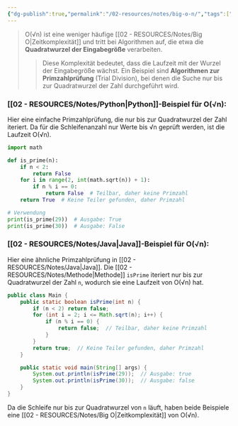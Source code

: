 ```yaml
---
{"dg-publish":true,"permalink":"/02-resources/notes/big-o-n/","tags":["code/time-complexity","code/java","code/python"],"noteIcon":"","updated":"2024-10-31T23:38:44.322+01:00"}
---
```


<style> .container {font-family: sans-serif; text-align: center;} .button-wrapper button {z-index: 1;height: 40px; width: 100px; margin: 10px;padding: 5px;} .excalidraw .App-menu_top .buttonList { display: flex;} .excalidraw-wrapper { height: 800px; margin: 50px; position: relative;} :root[dir="ltr"] .excalidraw .layer-ui__wrapper .zen-mode-transition.App-menu_bottom--transition-left {transform: none;} </style><script src="https://cdn.jsdelivr.net/npm/react@17/umd/react.production.min.js"></script><script src="https://cdn.jsdelivr.net/npm/react-dom@17/umd/react-dom.production.min.js"></script><script type="text/javascript" src="https://cdn.jsdelivr.net/npm/@excalidraw/excalidraw@0/dist/excalidraw.production.min.js"></script><div id="O(√n)_2024-10-31_2047.29.excalidraw.md1"></div><script>(function(){const InitialData={"type":"excalidraw","version":2,"source":"https://github.com/zsviczian/obsidian-excalidraw-plugin/releases/tag/2.5.2","elements":[{"type":"line","version":86,"versionNonce":51390528,"index":"a0","isDeleted":false,"id":"jQL0YLxv53v-VrJM2bE88","fillStyle":"solid","strokeWidth":4,"strokeStyle":"solid","roughness":2,"opacity":100,"angle":0,"x":-379.74055497858546,"y":-394.9179678509385,"strokeColor":"#1e1e1e","backgroundColor":"transparent","width":3,"height":573,"seed":696906688,"groupIds":[],"frameId":null,"roundness":{"type":2},"boundElements":[],"updated":1730404051473,"link":null,"locked":false,"startBinding":null,"endBinding":null,"lastCommittedPoint":null,"startArrowhead":null,"endArrowhead":null,"points":[[0,0],[3,573]]},{"type":"line","version":133,"versionNonce":929112128,"index":"a1","isDeleted":false,"id":"CADnsVuMEu5zcqOb4YP3-","fillStyle":"solid","strokeWidth":4,"strokeStyle":"solid","roughness":2,"opacity":100,"angle":0,"x":-375.74055497858546,"y":180.08203214906155,"strokeColor":"#1e1e1e","backgroundColor":"transparent","width":722,"height":10,"seed":328563648,"groupIds":[],"frameId":null,"roundness":{"type":2},"boundElements":[],"updated":1730404051473,"link":null,"locked":false,"startBinding":null,"endBinding":null,"lastCommittedPoint":null,"startArrowhead":null,"endArrowhead":null,"points":[[0,0],[722,-10]]},{"type":"line","version":89,"versionNonce":651368512,"index":"a2","isDeleted":false,"id":"kJ2LCkrC8dqtNXXHDIEHr","fillStyle":"solid","strokeWidth":4,"strokeStyle":"solid","roughness":2,"opacity":100,"angle":0,"x":-401.74055497858546,"y":-359.9179678509385,"strokeColor":"#1e1e1e","backgroundColor":"transparent","width":19,"height":35,"seed":1123025856,"groupIds":[],"frameId":null,"roundness":{"type":2},"boundElements":[],"updated":1730404051473,"link":null,"locked":false,"startBinding":null,"endBinding":null,"lastCommittedPoint":null,"startArrowhead":null,"endArrowhead":null,"points":[[0,0],[19,-35]]},{"type":"line","version":28,"versionNonce":1162219584,"index":"a3","isDeleted":false,"id":"X6qDOVB_A_vl3PgXToSVI","fillStyle":"solid","strokeWidth":4,"strokeStyle":"solid","roughness":2,"opacity":100,"angle":0,"x":-379.74055497858546,"y":-393.9179678509385,"strokeColor":"#1e1e1e","backgroundColor":"transparent","width":16,"height":24,"seed":901352384,"groupIds":[],"frameId":null,"roundness":{"type":2},"boundElements":[],"updated":1730404051473,"link":null,"locked":false,"startBinding":null,"endBinding":null,"lastCommittedPoint":null,"startArrowhead":null,"endArrowhead":null,"points":[[0,0],[16,24]]},{"type":"line","version":8,"versionNonce":177866816,"index":"a4","isDeleted":false,"id":"SZTUuqmo-I3B39psefTJf","fillStyle":"solid","strokeWidth":4,"strokeStyle":"solid","roughness":2,"opacity":100,"angle":0,"x":345.25944502141454,"y":168.08203214906155,"strokeColor":"#1e1e1e","backgroundColor":"transparent","width":25,"height":11,"seed":638718912,"groupIds":[],"frameId":null,"roundness":{"type":2},"boundElements":[],"updated":1730404051473,"link":null,"locked":false,"startBinding":null,"endBinding":null,"lastCommittedPoint":null,"startArrowhead":null,"endArrowhead":null,"points":[[0,0],[-25,-11]]},{"type":"line","version":14,"versionNonce":1924071488,"index":"a5","isDeleted":false,"id":"m-2gag48-acW4VxvHWdSO","fillStyle":"solid","strokeWidth":4,"strokeStyle":"solid","roughness":2,"opacity":100,"angle":0,"x":346.25944502141454,"y":170.08203214906155,"strokeColor":"#1e1e1e","backgroundColor":"transparent","width":20,"height":14,"seed":169450432,"groupIds":[],"frameId":null,"roundness":{"type":2},"boundElements":[],"updated":1730404051473,"link":null,"locked":false,"startBinding":null,"endBinding":null,"lastCommittedPoint":null,"startArrowhead":null,"endArrowhead":null,"points":[[0,0],[-20,14]]},{"type":"text","version":97,"versionNonce":1224786880,"index":"a6","isDeleted":false,"id":"YeDiKhoc","fillStyle":"solid","strokeWidth":4,"strokeStyle":"solid","roughness":2,"opacity":100,"angle":0,"x":-84.74055497858546,"y":180.08203214906155,"strokeColor":"#1e1e1e","backgroundColor":"transparent","width":166.18069458007812,"height":37.800000000000004,"seed":334504896,"groupIds":[],"frameId":null,"roundness":null,"boundElements":[],"updated":1730404051475,"link":null,"locked":false,"fontSize":28,"fontFamily":6,"text":"Input Size (n)","rawText":"Input Size (n)","textAlign":"left","verticalAlign":"top","containerId":null,"originalText":"Input Size (n)","autoResize":true,"lineHeight":1.35},{"type":"text","version":112,"versionNonce":1462655040,"index":"a7","isDeleted":false,"id":"Wn07eOdH","fillStyle":"solid","strokeWidth":4,"strokeStyle":"solid","roughness":2,"opacity":100,"angle":4.723593972811037,"x":-448.2462705162005,"y":-207.4181136723078,"strokeColor":"#1e1e1e","backgroundColor":"transparent","width":63.63618469238281,"height":37.800000000000004,"seed":833989568,"groupIds":[],"frameId":null,"roundness":null,"boundElements":[],"updated":1730404051475,"link":null,"locked":false,"fontSize":28,"fontFamily":6,"text":"Time","rawText":"Time","textAlign":"left","verticalAlign":"top","containerId":null,"originalText":"Time","autoResize":true,"lineHeight":1.35},{"type":"arrow","version":121,"versionNonce":802851776,"index":"aO","isDeleted":false,"id":"bKaN87XbKNKMUzxvAEjqT","fillStyle":"solid","strokeWidth":4,"strokeStyle":"solid","roughness":0,"opacity":100,"angle":0,"x":-367.53017241379314,"y":173.38065732758622,"strokeColor":"#1e1e1e","backgroundColor":"transparent","width":702.7586206896551,"height":224.82758620689657,"seed":2026550208,"groupIds":[],"frameId":null,"roundness":{"type":2},"boundElements":[],"updated":1730404051476,"link":null,"locked":false,"startBinding":null,"endBinding":null,"lastCommittedPoint":null,"startArrowhead":null,"endArrowhead":"arrow","points":[[0,0],[702.7586206896551,-224.82758620689657]]},{"type":"text","version":84,"versionNonce":968167488,"index":"aP","isDeleted":false,"id":"i5eh7AJe","fillStyle":"solid","strokeWidth":4,"strokeStyle":"solid","roughness":0,"opacity":100,"angle":6.029878855035,"x":214.67209961326924,"y":-52.468996825646,"strokeColor":"#1e1e1e","backgroundColor":"transparent","width":81.2620849609375,"height":21.6,"seed":1019100096,"groupIds":[],"frameId":null,"roundness":null,"boundElements":[],"updated":1730404051476,"link":"[[O(√n)\|O(√n)]]","locked":false,"fontSize":16,"fontFamily":6,"text":"📍[[O(√n)\|O(√n)]]","rawText":"[[O(√n)\|O(√n)]]","textAlign":"left","verticalAlign":"top","containerId":null,"originalText":"📍[[O(√n)\|O(√n)]]","autoResize":true,"lineHeight":1.35},{"type":"arrow","version":115,"versionNonce":487695296,"index":"a8","isDeleted":true,"id":"tVRJNIjaql35FlVwr8i3b","fillStyle":"solid","strokeWidth":4,"strokeStyle":"solid","roughness":0,"opacity":100,"angle":0,"x":-374.3612446337579,"y":173.18548042492364,"strokeColor":"#2f9e44","backgroundColor":"transparent","width":684,"height":13,"seed":227161024,"groupIds":[],"frameId":null,"roundness":{"type":2},"boundElements":[],"updated":1730404078803,"link":null,"locked":false,"startBinding":null,"endBinding":null,"lastCommittedPoint":null,"startArrowhead":null,"endArrowhead":"arrow","points":[[0,0],[684,-13]]},{"type":"text","version":91,"versionNonce":662859840,"index":"a9","isDeleted":true,"id":"DYkHF6nm","fillStyle":"solid","strokeWidth":4,"strokeStyle":"solid","roughness":2,"opacity":100,"angle":0,"x":206.98358295244896,"y":134.80617008009608,"strokeColor":"#2f9e44","backgroundColor":"transparent","width":62.496826171875,"height":21.6,"seed":227392448,"groupIds":[],"frameId":null,"roundness":null,"boundElements":[],"updated":1730404079555,"link":"[[O1\|O1]]","locked":false,"fontSize":16,"fontFamily":6,"text":"📍[[O1\|O1]]","rawText":"[[O1\|O1]]","textAlign":"left","verticalAlign":"top","containerId":null,"originalText":"📍[[O1\|O1]]","autoResize":true,"lineHeight":1.35},{"type":"arrow","version":244,"versionNonce":619926464,"index":"aA","isDeleted":true,"id":"vrvTECxPRnpkTupPZCL6y","fillStyle":"solid","strokeWidth":4,"strokeStyle":"solid","roughness":0,"opacity":100,"angle":0,"x":-373.0474137931034,"y":176.13927801724134,"strokeColor":"#1971c2","backgroundColor":"transparent","width":701.3793103448274,"height":295.1724137931034,"seed":1407206336,"groupIds":[],"frameId":null,"roundness":{"type":2},"boundElements":[],"updated":1730404071354,"link":null,"locked":false,"startBinding":null,"endBinding":null,"lastCommittedPoint":null,"startArrowhead":null,"endArrowhead":"arrow","points":[[0,0],[701.3793103448274,-295.1724137931034]]},{"type":"text","version":154,"versionNonce":998335424,"index":"aB","isDeleted":true,"id":"7FVxt3BB","fillStyle":"solid","strokeWidth":4,"strokeStyle":"solid","roughness":0,"opacity":100,"angle":5.826417420157298,"x":212.12954402128972,"y":-116.15075977271073,"strokeColor":"#1971c2","backgroundColor":"transparent","width":72.4808349609375,"height":21.6,"seed":1050790848,"groupIds":[],"frameId":null,"roundness":null,"boundElements":[],"updated":1730404073179,"link":"[[O(n)\|O(n)]]","locked":false,"fontSize":16,"fontFamily":6,"text":"📍[[O(n)\|O(n)]]","rawText":"[[O(n)\|O(n)]]","textAlign":"left","verticalAlign":"top","containerId":null,"originalText":"📍[[O(n)\|O(n)]]","autoResize":true,"lineHeight":1.35},{"type":"arrow","version":270,"versionNonce":136264640,"index":"aC","isDeleted":true,"id":"ZRsNgU2EVcyebelvXbK0e","fillStyle":"solid","strokeWidth":4,"strokeStyle":"solid","roughness":0,"opacity":100,"angle":0,"x":-373.0474137931034,"y":176.82893318965517,"strokeColor":"#2f9e44","backgroundColor":"transparent","width":436.551724137931,"height":514.4827586206895,"seed":1743934400,"groupIds":[],"frameId":null,"roundness":{"type":2},"boundElements":[],"updated":1730404080814,"link":null,"locked":false,"startBinding":null,"endBinding":null,"lastCommittedPoint":null,"startArrowhead":null,"endArrowhead":"arrow","points":[[0,0],[304.13793103448273,-269.6551724137931],[436.551724137931,-514.4827586206895]]},{"type":"text","version":107,"versionNonce":166974400,"index":"aD","isDeleted":true,"id":"6t1uUKLo","fillStyle":"solid","strokeWidth":4,"strokeStyle":"solid","roughness":0,"opacity":100,"angle":5.237953054781757,"x":-31.34925415848744,"y":-279.5334267072389,"strokeColor":"#2f9e44","backgroundColor":"transparent","width":78.56085205078125,"height":21.6,"seed":636607424,"groupIds":[],"frameId":null,"roundness":null,"boundElements":[],"updated":1730404082941,"link":"[[O(n²)\|O(n²)]]","locked":false,"fontSize":16,"fontFamily":6,"text":"📍[[O(n²)\|O(n²)]]","rawText":"[[O(n²)\|O(n²)]]","textAlign":"left","verticalAlign":"top","containerId":null,"originalText":"📍[[O(n²)\|O(n²)]]","autoResize":true,"lineHeight":1.35},{"type":"arrow","version":335,"versionNonce":1887262784,"index":"aE","isDeleted":true,"id":"LCZzD1B1D54ydTTPdgumz","fillStyle":"solid","strokeWidth":4,"strokeStyle":"solid","roughness":0,"opacity":100,"angle":0,"x":-370.28879310344826,"y":174.07031249999994,"strokeColor":"#1e1e1e","backgroundColor":"transparent","width":331.0344827586206,"height":526.206896551724,"seed":180380608,"groupIds":[],"frameId":null,"roundness":{"type":2},"boundElements":[],"updated":1730404081983,"link":null,"locked":false,"startBinding":null,"endBinding":null,"lastCommittedPoint":null,"startArrowhead":null,"endArrowhead":"arrow","points":[[0,0],[236.55172413793093,-315.8620689655172],[331.0344827586206,-526.206896551724]]},{"type":"text","version":106,"versionNonce":590227520,"index":"aF","isDeleted":true,"id":"OqrAYXvZ","fillStyle":"solid","strokeWidth":4,"strokeStyle":"solid","roughness":0,"opacity":100,"angle":5.181153299986048,"x":-144.97224553399883,"y":-249.78594705349707,"strokeColor":"#1e1e1e","backgroundColor":"transparent","width":78.56085205078125,"height":21.6,"seed":1685973952,"groupIds":[],"frameId":null,"roundness":null,"boundElements":[],"updated":1730404085810,"link":"[[O(n³)\|O(n³)]]","locked":false,"fontSize":16,"fontFamily":6,"text":"📍[[O(n³)\|O(n³)]]","rawText":"[[O(n³)\|O(n³)]]","textAlign":"left","verticalAlign":"top","containerId":null,"originalText":"📍[[O(n³)\|O(n³)]]","autoResize":true,"lineHeight":1.35},{"type":"arrow","version":452,"versionNonce":1237948480,"index":"aG","isDeleted":true,"id":"NITOh-a5t-Y9nqlLC0mtS","fillStyle":"solid","strokeWidth":4,"strokeStyle":"solid","roughness":0,"opacity":100,"angle":0,"x":-370.9784482758621,"y":175.44962284482762,"strokeColor":"#e03131","backgroundColor":"transparent","width":704.1379310344827,"height":154.4827586206897,"seed":1028289472,"groupIds":[],"frameId":null,"roundness":{"type":2},"boundElements":[],"updated":1730404076544,"link":null,"locked":false,"startBinding":null,"endBinding":null,"lastCommittedPoint":null,"startArrowhead":null,"endArrowhead":"arrow","points":[[0,0],[217.9310344827586,-125.5172413793104],[704.1379310344827,-154.4827586206897]]},{"type":"text","version":130,"versionNonce":26448832,"index":"aH","isDeleted":true,"id":"BCgKUGBT","fillStyle":"solid","strokeWidth":4,"strokeStyle":"solid","roughness":0,"opacity":100,"angle":0,"x":204.61268472906386,"y":-7.185845135468014,"strokeColor":"#e03131","backgroundColor":"transparent","width":99.79289245605469,"height":21.6,"seed":1531313088,"groupIds":[],"frameId":null,"roundness":null,"boundElements":[],"updated":1730404077195,"link":"[[O(log n)\|O(log n)]]","locked":false,"fontSize":16,"fontFamily":6,"text":"📍[[O(log n)\|O(log n)]]","rawText":"[[O(log n)\|O(log n)]]","textAlign":"left","verticalAlign":"top","containerId":null,"originalText":"📍[[O(log n)\|O(log n)]]","autoResize":true,"lineHeight":1.35},{"type":"arrow","version":503,"versionNonce":1470561216,"index":"aI","isDeleted":true,"id":"85qZUYZ21iYRzuIbMpRIV","fillStyle":"solid","strokeWidth":4,"strokeStyle":"solid","roughness":0,"opacity":100,"angle":0,"x":-369.59913793103453,"y":172.69100215517238,"strokeColor":"#f08c00","backgroundColor":"transparent","width":640.6896551724138,"height":431.03448275862064,"seed":1083212736,"groupIds":[],"frameId":null,"roundness":{"type":2},"boundElements":[],"updated":1730404075264,"link":null,"locked":false,"startBinding":null,"endBinding":null,"lastCommittedPoint":null,"startArrowhead":null,"endArrowhead":"arrow","points":[[0,0],[321.3793103448275,-114.4827586206896],[640.6896551724138,-431.03448275862064]]},{"type":"text","version":109,"versionNonce":1097248832,"index":"aJ","isDeleted":true,"id":"Ot1GymSg","fillStyle":"solid","strokeWidth":4,"strokeStyle":"solid","roughness":0,"opacity":100,"angle":5.494143481980993,"x":141.20838060534857,"y":-219.5782647511142,"strokeColor":"#f08c00","backgroundColor":"transparent","width":113.12092590332031,"height":21.6,"seed":726272960,"groupIds":[],"frameId":null,"roundness":null,"boundElements":[],"updated":1730404074103,"link":"[[O(n log n)\|O(n log n)]]","locked":false,"fontSize":16,"fontFamily":6,"text":"📍[[O(n log n)\|O(n log n)]]","rawText":"[[O(n log n)\|O(n log n)]]","textAlign":"left","verticalAlign":"top","containerId":null,"originalText":"📍[[O(n log n)\|O(n log n)]]","autoResize":true,"lineHeight":1.35},{"type":"arrow","version":193,"versionNonce":602893248,"index":"aK","isDeleted":true,"id":"ZqU-Go9IMnt-B6RIWPFZT","fillStyle":"solid","strokeWidth":4,"strokeStyle":"solid","roughness":0,"opacity":100,"angle":0,"x":-365.46120689655174,"y":169.24272629310343,"strokeColor":"#e03131","backgroundColor":"transparent","width":213.1034482758621,"height":533.7931034482758,"seed":361927616,"groupIds":[],"frameId":null,"roundness":{"type":2},"boundElements":[],"updated":1730404085200,"link":null,"locked":false,"startBinding":null,"endBinding":null,"lastCommittedPoint":null,"startArrowhead":null,"endArrowhead":"arrow","points":[[0,0],[161.37931034482756,-277.24137931034477],[213.1034482758621,-533.7931034482758]]},{"type":"text","version":95,"versionNonce":1399980992,"index":"aL","isDeleted":true,"id":"2FANQ3qg","fillStyle":"solid","strokeWidth":4,"strokeStyle":"solid","roughness":0,"opacity":100,"angle":4.85990474664134,"x":-225.31280099641276,"y":-297.7311854317358,"strokeColor":"#e03131","backgroundColor":"transparent","width":77.9678955078125,"height":21.6,"seed":898243520,"groupIds":[],"frameId":null,"roundness":null,"boundElements":[],"updated":1730404086385,"link":"[[O(2ⁿ)\|O(2ⁿ)]]","locked":false,"fontSize":16,"fontFamily":6,"text":"📍[[O(2ⁿ)\|O(2ⁿ)]]","rawText":"[[O(2ⁿ)\|O(2ⁿ)]]","textAlign":"left","verticalAlign":"top","containerId":null,"originalText":"📍[[O(2ⁿ)\|O(2ⁿ)]]","autoResize":true,"lineHeight":1.35},{"type":"arrow","version":95,"versionNonce":159465536,"index":"aM","isDeleted":true,"id":"v0TzfQpvlNX_D-p5J09mB","fillStyle":"solid","strokeWidth":4,"strokeStyle":"solid","roughness":0,"opacity":100,"angle":0,"x":-365.46120689655174,"y":172.69100215517238,"strokeColor":"#f08c00","backgroundColor":"transparent","width":76.55172413793105,"height":557.9310344827586,"seed":2102436800,"groupIds":[],"frameId":null,"roundness":{"type":2},"boundElements":[],"updated":1730404084128,"link":null,"locked":false,"startBinding":null,"endBinding":null,"lastCommittedPoint":null,"startArrowhead":null,"endArrowhead":"arrow","points":[[0,0],[59.31034482758622,-277.24137931034477],[76.55172413793105,-557.9310344827586]]},{"type":"text","version":128,"versionNonce":841224256,"index":"aN","isDeleted":true,"id":"xln98r6S","fillStyle":"solid","strokeWidth":4,"strokeStyle":"solid","roughness":0,"opacity":100,"angle":4.8159130645368435,"x":-347.9226994827751,"y":-313.5744948633648,"strokeColor":"#f08c00","backgroundColor":"transparent","width":76.25685119628906,"height":21.6,"seed":453389248,"groupIds":[],"frameId":null,"roundness":null,"boundElements":[],"updated":1730404087228,"link":"[[O(n!)\|O(n!)]]","locked":false,"fontSize":16,"fontFamily":6,"text":"📍[[O(n!)\|O(n!)]]","rawText":"[[O(n!)\|O(n!)]]","textAlign":"left","verticalAlign":"top","containerId":null,"originalText":"📍[[O(n!)\|O(n!)]]","autoResize":true,"lineHeight":1.35}],"appState":{"theme":"dark","viewBackgroundColor":"#ffffff","currentItemStrokeColor":"#1e1e1e","currentItemBackgroundColor":"transparent","currentItemFillStyle":"solid","currentItemStrokeWidth":2,"currentItemStrokeStyle":"solid","currentItemRoughness":1,"currentItemOpacity":100,"currentItemFontFamily":5,"currentItemFontSize":20,"currentItemTextAlign":"left","currentItemStartArrowhead":null,"currentItemEndArrowhead":"arrow","currentItemArrowType":"round","scrollX":457.3329831932773,"scrollY":928.3897715336136,"zoom":{"value":0.7},"currentItemRoundness":"round","gridSize":20,"gridStep":5,"gridModeEnabled":false,"gridColor":{"Bold":"rgba(217, 217, 217, 0.5)","Regular":"rgba(230, 230, 230, 0.5)"},"currentStrokeOptions":null,"frameRendering":{"enabled":true,"clip":true,"name":true,"outline":true},"objectsSnapModeEnabled":false,"activeTool":{"type":"selection","customType":null,"locked":false,"lastActiveTool":null}},"files":{}};InitialData.scrollToContent=true;App=()=>{const e=React.useRef(null),t=React.useRef(null),[n,i]=React.useState({width:void 0,height:void 0});return React.useEffect(()=>{i({width:t.current.getBoundingClientRect().width,height:t.current.getBoundingClientRect().height});const e=()=>{i({width:t.current.getBoundingClientRect().width,height:t.current.getBoundingClientRect().height})};return window.addEventListener("resize",e),()=>window.removeEventListener("resize",e)},[t]),React.createElement(React.Fragment,null,React.createElement("div",{className:"excalidraw-wrapper",ref:t},React.createElement(ExcalidrawLib.Excalidraw,{ref:e,width:n.width,height:n.height,initialData:InitialData,viewModeEnabled:!0,zenModeEnabled:!0,gridModeEnabled:!1})))},excalidrawWrapper=document.getElementById("O(√n)_2024-10-31_2047.29.excalidraw.md1");ReactDOM.render(React.createElement(App),excalidrawWrapper);})();</script>
>O(√n) ist eine weniger häufige [[02 - RESOURCES/Notes/Big O\|Zeitkomplexität]] und tritt bei Algorithmen auf, die etwa die **Quadratwurzel der Eingabegröße** verarbeiten. 
>>Diese Komplexität bedeutet, dass die Laufzeit mit der Wurzel der Eingabegröße wächst. Ein Beispiel sind **Algorithmen zur Primzahlprüfung** (Trial Division), bei denen die Suche nur bis zur Quadratwurzel der Zahl durchgeführt wird.

### [[02 - RESOURCES/Notes/Python\|Python]]-Beispiel für O(√n):
Hier eine einfache Primzahlprüfung, die nur bis zur Quadratwurzel der Zahl iteriert. Da für die Schleifenanzahl nur Werte bis √n geprüft werden, ist die Laufzeit O(√n).

```python
import math

def is_prime(n):
    if n < 2:
        return False
    for i in range(2, int(math.sqrt(n)) + 1):
        if n % i == 0:
            return False  # Teilbar, daher keine Primzahl
    return True  # Keine Teiler gefunden, daher Primzahl

# Verwendung
print(is_prime(29))  # Ausgabe: True
print(is_prime(30))  # Ausgabe: False
```

### [[02 - RESOURCES/Notes/Java\|Java]]-Beispiel für O(√n):
Hier eine ähnliche Primzahlprüfung in [[02 - RESOURCES/Notes/Java\|Java]]. Die [[02 - RESOURCES/Notes/Methode\|Methode]] `isPrime` iteriert nur bis zur Quadratwurzel der Zahl `n`, wodurch sie eine Laufzeit von O(√n) hat.

```java
public class Main {
    public static boolean isPrime(int n) {
        if (n < 2) return false;
        for (int i = 2; i <= Math.sqrt(n); i++) {
            if (n % i == 0) {
                return false;  // Teilbar, daher keine Primzahl
            }
        }
        return true;  // Keine Teiler gefunden, daher Primzahl
    }

    public static void main(String[] args) {
        System.out.println(isPrime(29));  // Ausgabe: true
        System.out.println(isPrime(30));  // Ausgabe: false
    }
}
```

Da die Schleife nur bis zur Quadratwurzel von `n` läuft, haben beide Beispiele eine [[02 - RESOURCES/Notes/Big O\|Zeitkomplexität]] von O(√n).